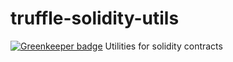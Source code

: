 # truffle-solidity-utils

[![Greenkeeper badge](https://badges.greenkeeper.io/trufflesuite/truffle-solidity-utils.svg)](https://greenkeeper.io/)
Utilities for solidity contracts
